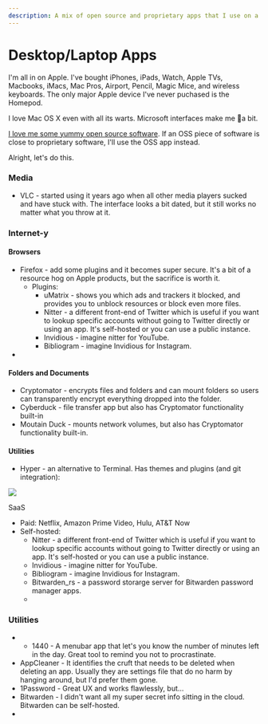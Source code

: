 ```yaml
---
description: A mix of open source and proprietary apps that I use on a daily basis.
---
```


# Desktop/Laptop Apps

I'm all in on Apple. I've bought iPhones, iPads, Watch, Apple TVs, Macbooks, iMacs, Mac Pros, Airport, Pencil, Magic Mice, and wireless keyboards. The only major Apple device I've never puchased is the Homepod. 

I love Mac OS X even with all its warts. Microsoft interfaces make me 🤮a bit. 

[I love me some yummy open source software](https://fridge.ubuntu.com/2008/11/20/ubuntu-hall-of-fame/). If an OSS piece of software is close to proprietary software, I'll use the OSS app instead. 

Alright, let's do this.

### Media

* VLC - started using it years ago when all other media players sucked and have stuck with. The interface looks a bit dated, but it still works no matter what you throw at it.

### Internet-y

#### Browsers

* Firefox - add some plugins and it becomes super secure. It's a bit of a resource hog on Apple products, but the sacrifice is worth it.
  * Plugins:
    * uMatrix - shows you which ads and trackers it blocked, and provides you to unblock resources or block even more files.
    * Nitter - a different front-end of Twitter which is useful if you want to lookup specific accounts without going to Twitter directly or using an app. It's self-hosted or you can use a public instance.
    * Invidious - imagine nitter for YouTube.
    * Bibliogram - imagine Invidious for Instagram.
* 
#### Folders and Documents

* Cryptomator - encrypts files and folders and can mount folders so users can transparently encrypt everything dropped into the folder.
* Cyberduck - file transfer app but also has Cryptomator functionality built-in
* Moutain Duck - mounts network volumes, but also has Cryptomator functionality built-in.

#### Utilities

* Hyper - an alternative to Terminal. Has themes and plugins \(and git integration\):

![](https://s3.us-east-2.wasabisys.com/assets.nali.org/images/mainsite/_2020/terminal-zsh-hyper.png)



SaaS

* Paid: Netflix, Amazon Prime Video, Hulu, AT&T Now
* Self-hosted:
  * Nitter - a different front-end of Twitter which is useful if you want to lookup specific accounts without going to Twitter directly or using an app. It's self-hosted or you can use a public instance.
  * Invidious - imagine nitter for YouTube.
  * Bibliogram - imagine Invidious for Instagram.
  * Bitwarden\_rs - a password storarge server for Bitwarden password manager apps.
  * 

### Utilities

* * 1440 - A menubar app that let's you know the number of minutes left in the day. Great tool to remind you not to procrastinate.
* AppCleaner - It identifies the cruft that needs to be deleted when deleting an app. Usually they are settings file that do no harm by hanging around, but I'd prefer them gone.
* 1Password - Great UX and works flawlessly, but...
* Bitwarden - I didn't want all my super secret info sitting in the cloud. Bitwarden can be self-hosted.
* 
